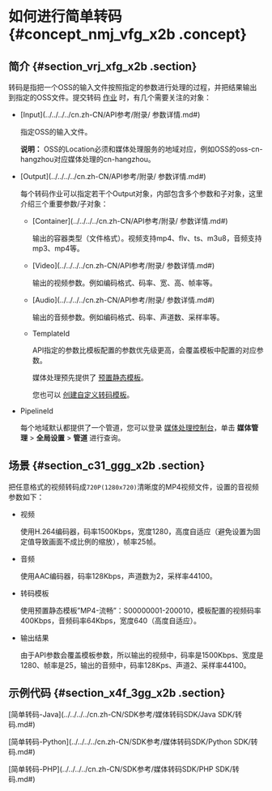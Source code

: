 # 如何进行简单转码 {#concept_nmj_vfg_x2b .concept}

## 简介 {#section_vrj_xfg_x2b .section}

转码是指把一个OSS的输入文件按照指定的参数进行处理的过程，并把结果输出到指定的OSS文件。提交转码 [作业](../../../../cn.zh-CN/开发指南/概念介绍/作业和管道.md#) 时，有几个需要关注的对象：

-   [Input](../../../../cn.zh-CN/API参考/附录/ 参数详情.md#)

    指定OSS的输入文件。

    **说明：** OSS的Location必须和媒体处理服务的地域对应，例如OSS的oss-cn-hangzhou对应媒体处理的cn-hangzhou。

-   [Output](../../../../cn.zh-CN/API参考/附录/ 参数详情.md#)

    每个转码作业可以指定若干个Output对象，内部包含多个参数和子对象，这里介绍三个重要参数/子对象：

    -   [Container](../../../../cn.zh-CN/API参考/附录/ 参数详情.md#)

        输出的容器类型（文件格式）。视频支持mp4、flv、ts、m3u8，音频支持mp3、mp4等。

    -   [Video](../../../../cn.zh-CN/API参考/附录/ 参数详情.md#)

        输出的视频参数。例如编码格式、码率、宽、高、帧率等。

    -   [Audio](../../../../cn.zh-CN/API参考/附录/ 参数详情.md#)

        输出的音频参数。例如编码格式、码率、声道数、采样率等。

    -   TemplateId

        API指定的参数比模板配置的参数优先级更高，会覆盖模板中配置的对应参数。

        媒体处理预先提供了 [预置静态模板](../../../../cn.zh-CN/API参考/附录/预置模版详情.md#)。

        您也可以 [创建自定义转码模板](../../../../cn.zh-CN/用户指南/全局设置.md#)。


-   PipelineId

    每个地域默认都提供了一个管道，您可以登录 [媒体处理控制台](https://mts.console.aliyun.com/?spm=5176.2020520001.1001.112.unHR5O#/mts/oss)，单击 **媒体管理** \> **全局设置** \> **管道** 进行查询。


## 场景 {#section_c31_ggg_x2b .section}

把任意格式的视频转码成`720P(1280x720)`清晰度的MP4视频文件，设置的音视频参数如下：

-   视频

    使用H.264编码器，码率1500Kbps，宽度1280，高度自适应（避免设置为固定值导致画面不成比例的缩放），帧率25帧。

-   音频

    使用AAC编码器，码率128Kbps，声道数为2，采样率44100。

-   转码模板

    使用预置静态模板”MP4-流畅”：S00000001-200010，模板配置的视频码率400Kbps，音频码率64Kbps，宽度640（高度自适应）。

-   输出结果

    由于API参数会覆盖模板参数，所以输出的视频中，码率是1500Kbps、宽度是1280、帧率是25，输出的音频中，码率128Kps、声道2、采样率44100。


## 示例代码 {#section_x4f_3gg_x2b .section}

[简单转码-Java](../../../../cn.zh-CN/SDK参考/媒体转码SDK/Java SDK/转码.md#)

[简单转码-Python](../../../../cn.zh-CN/SDK参考/媒体转码SDK/Python SDK/转码.md#)

[简单转码-PHP](../../../../cn.zh-CN/SDK参考/媒体转码SDK/PHP SDK/转码.md#)

